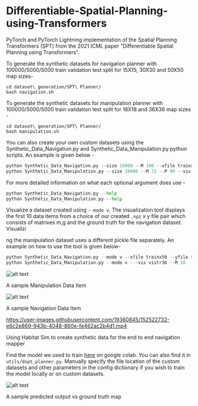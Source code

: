 # Differentiable-Spatial-Planning-using-Transformers
PyTorch and PyTorch Lightning implementation of the Spatial Planning Transformers (SPT) from the 2021 ICML paper "Differentiable Spatial Planning using Transformers". 

To generate the synthetic datasets for navigation planner with 100000/5000/5000 train validation test split for 15X15, 30X30 and 50X50 map sizes- 
```
cd dataset\ generation/SPT\ Planner/
bash navigation.sh
```
To generate the synthetic datasets for manipulation planner with 100000/5000/5000 train validation test split for 18X18 and 36X36 map sizes - 

```
cd dataset\ generation/SPT\ Planner/
bash manipulation.sh
```
You can also create your own custom datasets using the Synthetic_Data_Navigation.py and Synthetic_Data_Manipulation.py python scripts. An example is given below -
```py
python Synthetic_Data_Navigation.py --size 10000 --M 100 --xfile trainx100 --yfile trainy100 --mode c --nthread 80
python Synthetic_Data_Manipulation.py --size 10000 --M 72 --P 90 --vis vistr72 --xfile trainx72 --yfile trainy72 --mode c --nthread 70
```
For more detailed information on what each optional argument does use - 
```py
python Synthetic_Data_Navigation.py --help
python Synthetic_Data_Manipulation.py --help 
```
Visualize a dataset created using ```--mode v```. The visualization tool displays the first 10 data items from a choice of our created ```.npz``` x y file pair which consists of matrixes m,g and the ground truth for the navigation dataset. Visualizi

ng the manipulation dataset uses a different pickle file separately. An example on how to use the tool is given below- 
```py 
python Synthetic_Data_Navigation.py --mode v --xfile trainx50 --yfile trainy50 --M 50
python Synthetic_Data_Manipulation.py --mode v ---vis vistr36 --M 18
```
![alt text](https://github.com/sirmisscriesalot/Differentiable-Spatial-Planning-using-Transformers/blob/main/dataset%20generation/SPT%20Planner/manipulation_test_data.png?raw=true ) 

A sample Manipulation Data Item

![alt text](https://github.com/sirmisscriesalot/Differentiable-Spatial-Planning-using-Transformers/blob/main/dataset%20generation/SPT%20Planner/navigation_test_data.png?raw=true )

A sample Navigation Data Item

https://user-images.githubusercontent.com/19360845/152522732-e6c2e869-943b-4048-860e-fe462ac2b4d1.mp4

Using Habitat Sim to create synthetic data for the end to end navigation mapper

Find the model we used to train [here](https://colab.research.google.com/drive/1n_e0a452BACcg5p2TeJwSRpFd0aKLUK6) on google colab. You can also find it in ```utils/dspt_planner.py```. Manually specify the file location of the custom datasets and other parameters in the config dictionary if you wish to train the model locally or on custom datasets. 

![alt text](https://github.com/sirmisscriesalot/Differentiable-Spatial-Planning-using-Transformers/blob/main/utils/predicted_output.jpg)

A sample predicted output vs ground truth map
